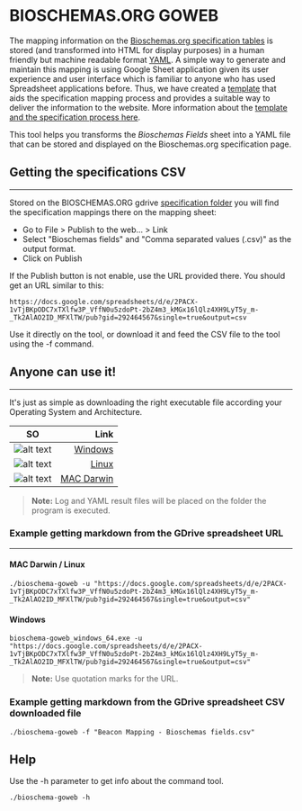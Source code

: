# BIOSCHEMAS.ORG GOWEB

The mapping information on the [Bioschemas.org specification tables](http://bioschemas.org/specifications/) is stored (and transformed into HTML for display purposes) in a human friendly but machine readable format [YAML](http://yaml.org/). A simple way to generate and maintain this mapping is using Google Sheet application given its user experience and user interface which is familiar to anyone who has used Spreadsheet applications before. Thus, we have created a [template](https://docs.google.com/spreadsheets/d/1kl92O05-_3kjYd37YK8q2eb4A1fpYvn3Mkk6HhtUBEs/edit#gid=1483018794) that aids the specification mapping process and provides a suitable way to deliver the information to the website. More information about the [template and the specification process here](https://github.com/BioSchemas/specifications/wiki/Bioschemas-Specification-Process).

This tool helps you transforms the _Bioschemas Fields_ sheet into a YAML file that can be stored and displayed on the Bioschemas.org specification page.

## Getting the specifications CSV
---
Stored on the BIOSCHEMAS.ORG gdrive [specification folder](https://drive.google.com/drive/u/1/folders/0Bw_p-HKWUjHoNThZOWNKbGhOODg) you will find the specification mappings
there on the mapping sheet:
- Go to File > Publish to the web... > Link 
- Select "Bioschemas fields" and "Comma separated values (.csv)" as the output format.
- Click on Publish

If the Publish button is not enable, use the URL provided there. You should get an URL similar to this: 

```https://docs.google.com/spreadsheets/d/e/2PACX-1vTjBKpODC7xTXlfw3P_VffN0u5zdoPt-2bZ4m3_kMGx16lQlz4XH9LyT5y_m-_Tk2AlAO2ID_MFXlTW/pub?gid=292464567&single=true&output=csv```

Use it directly on the tool, or download it and feed the CSV file to the tool using the -f command.

## Anyone can use it!
---
It's just as simple as downloading the right executable file according your Operating System and Architecture.

SO |  Link
--- | ---:
![alt text](images/windows.png "Windows Logo") | [Windows](build/windows)
![alt text](images/ubuntu.png "Linux Logo") | [Linux](build/linux)
![alt text](images/apple.png "Mac Logo") | [MAC Darwin](build/darwin)

> **Note:** Log and YAML result files will be placed on the folder the program is executed.

### Example getting markdown from the GDrive spreadsheet URL
---
#### MAC Darwin / Linux

```./bioschema-goweb -u "https://docs.google.com/spreadsheets/d/e/2PACX-1vTjBKpODC7xTXlfw3P_VffN0u5zdoPt-2bZ4m3_kMGx16lQlz4XH9LyT5y_m-_Tk2AlAO2ID_MFXlTW/pub?gid=292464567&single=true&output=csv"```

#### Windows

```bioschema-goweb_windows_64.exe -u "https://docs.google.com/spreadsheets/d/e/2PACX-1vTjBKpODC7xTXlfw3P_VffN0u5zdoPt-2bZ4m3_kMGx16lQlz4XH9LyT5y_m-_Tk2AlAO2ID_MFXlTW/pub?gid=292464567&single=true&output=csv"```

> **Note:** Use quotation marks for the URL.

### Example getting markdown from the GDrive spreadsheet CSV downloaded file 

```./bioschema-goweb -f "Beacon Mapping - Bioschemas fields.csv"```

## Help

Use the -h parameter to get info about the command tool.

```./bioschema-goweb -h```
